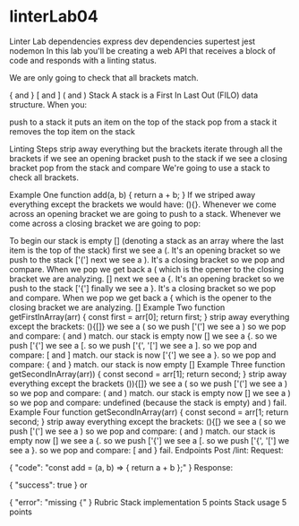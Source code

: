 # linterLab04

Linter Lab
dependencies
express
dev dependencies
supertest
jest
nodemon
In this lab you'll be creating a web API that receives a block of code and responds with a linting status.

We are only going to check that all brackets match.

{ and }
[ and ]
( and )
Stack
A stack is a First In Last Out (FILO) data structure. When you:

push to a stack it puts an item on the top of the stack
pop from a stack it removes the top item on the stack


Linting Steps
strip away everything but the brackets
iterate through all the brackets
if we see an opening bracket push to the stack
if we see a closing bracket pop from the stack and compare
We're going to use a stack to check all brackets.

Example One
function add(a, b) {
  return a + b;
}
If we striped away everything except the brackets we would have: (){}. Whenever we come across an opening bracket we are going to push to a stack. Whenever we come across a closing bracket we are going to pop:

To begin our stack is empty [] (denoting a stack as an array where the last item is the top of the stack)
first we see a (. It's an opening bracket so we push to the stack ['(']
next we see a ). It's a closing bracket so we pop and compare. When we pop we get back a ( which is the opener to the closing bracket we are analyzing. []
next we see a {. It's an opening bracket so we push to the stack ['{']
finally we see a }. It's a closing bracket so we pop and compare. When we pop we get back a { which is the opener to the closing bracket we are analyzing. []
Example Two
function getFirstInArray(arr) {
  const first = arr[0];
  return first;
}
strip away everything except the brackets: (){[]}
we see a ( so we push ['(']
we see a ) so we pop and compare: ( and ) match. our stack is empty now []
we see a {. so we push ['{']
we see a [. so we push ['{', '[']
we see a ]. so we pop and compare: [ and ] match. our stack is now ['{']
we see a }. so we pop and compare: { and } match. our stack is now empty []
Example Three
function getSecondInArray(arr)) {
  const second = arr[1];
  return second;
}
strip away everything except the brackets ()){[]}
we see a ( so we push ['(']
we see a ) so we pop and compare: ( and ) match. our stack is empty now []
we see a ) so we pop and compare: undefined (because the stack is empty) and ) fail.
Example Four
function getSecondInArray(arr) {
  const second = arr[1;
  return second;
}
strip away everything except the brackets: (){[}
we see a ( so we push ['(']
we see a ) so we pop and compare: ( and ) match. our stack is empty now []
we see a {. so we push ['{']
we see a [. so we push ['{', '[']
we see a }. so we pop and compare: [ and } fail.
Endpoints
Post /lint:
Request:

{
  "code": "const add = (a, b) => { return a + b };"
}
Response:

{
  "success": true
}
or

{
  "error": "missing `{`"
}
Rubric
Stack implementation 5 points
Stack usage 5 points